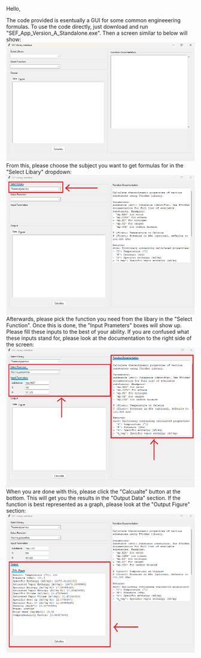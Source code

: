 Hello,

The code provided is esentually a GUI for some common engineeering formulas. To use the code directly, just download and run "SEF_App_Version_A_Standalone.exe". Then a screen similar to below will show:
![alt text](https://github.com/DonNguyen123/Don-Public-Projects/blob/13e5491a0a19b7032d2215c0851cb5612658fe6a/Example%20Images/Main_Interface.png)
From this, please choose the subject you want to get formulas for in the "Select Libary" dropdown:
![alt text](https://github.com/DonNguyen123/Don-Public-Projects/blob/c1e5b103b85ca60a65a87580e0be3471e3f2a11a/Example%20Images/Select_Libary.png)
Afterwards, please pick the function you need from the libary in the "Select Function". Once this is done, the "Input Prameters" boxes will show up. Please fill these inputs to the best of your ability. If you are confused what these inputs stand for, please look at the documentation to the right side of the screen:
![alt text](https://github.com/DonNguyen123/Don-Public-Projects/blob/c1e5b103b85ca60a65a87580e0be3471e3f2a11a/Example%20Images/Select_Function.png)
When you are done with this, please click the "Calcualte" button at the bottom. This will get you the results in the "Output Data" section. If the function is best represented as a graph, please look at the "Output Figure" section:
![alt text](https://github.com/DonNguyen123/Don-Public-Projects/blob/c1e5b103b85ca60a65a87580e0be3471e3f2a11a/Example%20Images/See_Result.png)
